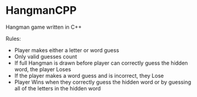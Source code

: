 # HangmanCPP
Hangman game written in C++

Rules:
  - Player makes either a letter or word guess
  - Only valid guesses count
  - If full Hangman is drawn before player can correctly guess the hidden word, the player Loses
  - If the player makes a word guess and is incorrect, they Lose
  - Player Wins when they correctly guess the hidden word or by guessing all of the letters in the hidden word
